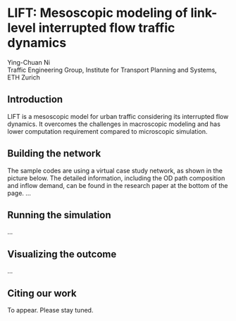 # LIFT: Mesoscopic modeling of link-level interrupted flow traffic dynamics
Ying-Chuan Ni <br />
Traffic Engineering Group, Institute for Transport Planning and Systems, ETH Zurich

## Introduction
LIFT is a mesoscopic model for urban traffic considering its interrupted flow dynamics. It overcomes the challenges in macroscopic modeling and has lower computation requirement compared to microscopic simulation.

## Building the network
The sample codes are using a virtual case study network, as shown in the picture below. The detailed information, including the OD path composition and inflow demand, can be found in the research paper at the bottom of the page.
...

## Running the simulation
...

## Visualizing the outcome
...

## Citing our work
To appear. Please stay tuned.

